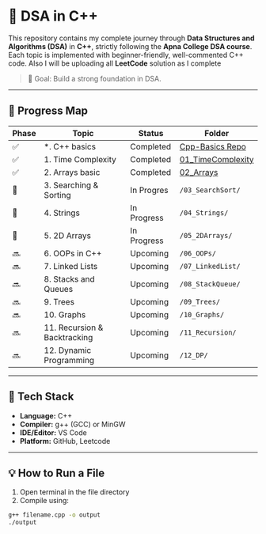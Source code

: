 # 📘 DSA in C++ 

This repository contains my complete journey through **Data Structures and Algorithms (DSA)** in **C++**, strictly following the **Apna College DSA course**. Each topic is implemented with beginner-friendly, well-commented C++ code.
Also I will be uploading all **LeetCode** solution as I complete 

> 🎯 Goal: Build a strong foundation in DSA.

---

## 🧭 Progress Map

| Phase | Topic                               | Status    | Folder         |
|-------|-------------------------------------|-----------|----------------|
| ✅     | *. C++ basics                   | Completed | [Cpp-Basics Repo](https://github.com/Madansingh7/Cpp-Basics) |
| ✅     | 1. Time Complexity                   | Completed | [01_TimeComplexity](https://github.com/Madansingh7/DSA-in-Cpp/tree/main/01_TimeComplexity) |
| ✅     | 2. Arrays basic                           | Completed | [02_Arrays](https://github.com/Madansingh7/02_Arrays)|
| 🔄     | 3. Searching & Sorting               | In Progres | `/03_SearchSort/`    |
| 🔄     | 4. Strings                           | In Progress | `/04_Strings/`    |
| 🔄     | 5. 2D Arrays                         | In Progress | `/05_2DArrays/`   |
| 🔜     | 6. OOPs in C++                       | Upcoming  | `/06_OOPs/`         |
| 🔜     | 7. Linked Lists                      | Upcoming  | `/07_LinkedList/`   |
| 🔜     | 8. Stacks and Queues                 | Upcoming  | `/08_StackQueue/`   |
| 🔜     | 9. Trees                             | Upcoming  | `/09_Trees/`        |
| 🔜     | 10. Graphs                           | Upcoming  | `/10_Graphs/`       |
| 🔜     | 11. Recursion & Backtracking         | Upcoming  | `/11_Recursion/`    |
| 🔜     | 12. Dynamic Programming              | Upcoming  | `/12_DP/`           |

---

## 🧰 Tech Stack

- **Language:** C++
- **Compiler:** g++ (GCC) or MinGW
- **IDE/Editor:** VS Code
- **Platform:** GitHub, Leetcode

---

## 💡 How to Run a File

1. Open terminal in the file directory
2. Compile using:

```bash
g++ filename.cpp -o output
./output
